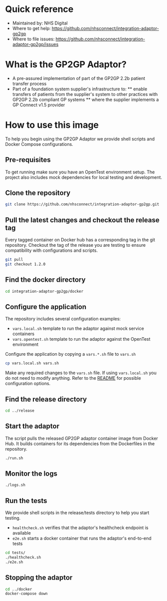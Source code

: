 # Quick reference
- Maintained by: NHS Digital
- Where to get help: https://github.com/nhsconnect/integration-adaptor-gp2gp
- Where to file issues: https://github.com/nhsconnect/integration-adaptor-gp2gp/issues

# What is the GP2GP Adaptor?
* A pre-assured implementation of part of the GP2GP 2.2b patient transfer process
* Part of a foundation system supplier's infrastructure to:
** enable transfers of patients from the supplier's system to other practices with GP2GP 2.2b compliant GP systems
** where the supplier implements a GP Connect v1.5 provider

# How to use this image

To help you begin using the GP2GP Adaptor we provide shell scripts and Docker Compose configurations.

## Pre-requisites

To get running make sure you have an OpenTest environment setup. The project also includes mock dependencies for local
testing and development.

## Clone the repository

```bash
git clone https://github.com/nhsconnect/integration-adaptor-gp2gp.git
```

## Pull the latest changes and checkout the release tag

Every tagged container on Docker hub has a corresponding tag in the git repository. Checkout the tag of the release 
you are testing to ensure compatibility with configurations and scripts.

```bash
git pull
git checkout 1.2.0
```

## Find the docker directory

```bash
cd integration-adaptor-gp2gp/docker
```

## Configure the application

The repository includes several configuration examples:
* `vars.local.sh` template to run the adaptor against mock service containers
* `vars.opentest.sh` template to run the adaptor against the OpenTest environment

Configure the application by copying a `vars.*.sh` file to `vars.sh`

```bash
cp vars.local.sh vars.sh
```

Make any required changes to the `vars.sh` file. If using `vars.local.sh` you do not need to modify anything. Refer
to the [README](https://github.com/nhsconnect/integration-adaptor-gp2gp/blob/0.1.0/README.md) for possible configuration
options.

## Find the release directory

```bash
cd ../release
```

## Start the adaptor

The script pulls the released GP2GP adaptor container image from Docker Hub. It builds containers for its dependencies
from the Dockerfiles in the repository.

```bash
./run.sh
```

## Monitor the logs

```bash
./logs.sh
```

## Run the tests

We provide shell scripts in the release/tests directory to help you start testing.

* `healthcheck.sh` verifies that the adaptor's healthcheck endpoint is available
* `e2e.sh` starts a docker container that runs the adaptor's end-to-end tests

```bash
cd tests/
./healthcheck.sh
./e2e.sh
```

## Stopping the adaptor
```bash
cd ../docker
docker-compose down
```
